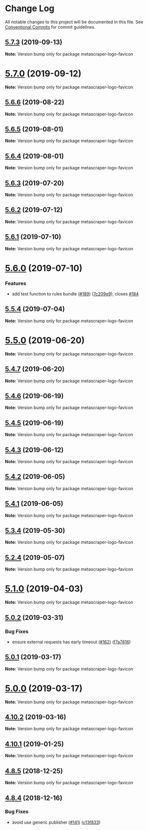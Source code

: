 # Change Log

All notable changes to this project will be documented in this file.
See [Conventional Commits](https://conventionalcommits.org) for commit guidelines.

## [5.7.3](https://github.com/microlinkhq/metascraper-logo-favicon/compare/v5.7.2...v5.7.3) (2019-09-13)

**Note:** Version bump only for package metascraper-logo-favicon





# [5.7.0](https://github.com/microlinkhq/metascraper-logo-favicon/compare/v5.6.8...v5.7.0) (2019-09-12)

**Note:** Version bump only for package metascraper-logo-favicon





## [5.6.6](https://github.com/microlinkhq/metascraper-logo-favicon/compare/v5.6.5...v5.6.6) (2019-08-22)

**Note:** Version bump only for package metascraper-logo-favicon





## [5.6.5](https://github.com/microlinkhq/metascraper-logo-favicon/compare/v5.6.4...v5.6.5) (2019-08-01)

**Note:** Version bump only for package metascraper-logo-favicon





## [5.6.4](https://github.com/microlinkhq/metascraper-logo-favicon/compare/v5.6.3...v5.6.4) (2019-08-01)

**Note:** Version bump only for package metascraper-logo-favicon





## [5.6.3](https://github.com/microlinkhq/metascraper-logo-favicon/compare/v5.6.2...v5.6.3) (2019-07-20)

**Note:** Version bump only for package metascraper-logo-favicon





## [5.6.2](https://github.com/microlinkhq/metascraper-logo-favicon/compare/v5.6.1...v5.6.2) (2019-07-12)

**Note:** Version bump only for package metascraper-logo-favicon





## [5.6.1](https://github.com/microlinkhq/metascraper-logo-favicon/compare/v5.6.0...v5.6.1) (2019-07-10)

**Note:** Version bump only for package metascraper-logo-favicon





# [5.6.0](https://github.com/microlinkhq/metascraper-logo-favicon/compare/v5.5.4...v5.6.0) (2019-07-10)


### Features

* add test function to rules bundle ([#189](https://github.com/microlinkhq/metascraper-logo-favicon/issues/189)) ([7c209e9](https://github.com/microlinkhq/metascraper-logo-favicon/commit/7c209e9)), closes [#184](https://github.com/microlinkhq/metascraper-logo-favicon/issues/184)





## [5.5.4](https://github.com/microlinkhq/metascraper-logo-favicon/compare/v5.5.3...v5.5.4) (2019-07-04)

**Note:** Version bump only for package metascraper-logo-favicon





# [5.5.0](https://github.com/microlinkhq/metascraper-logo-favicon/compare/v5.4.7...v5.5.0) (2019-06-20)

**Note:** Version bump only for package metascraper-logo-favicon





## [5.4.7](https://github.com/microlinkhq/metascraper-logo-favicon/compare/v5.4.6...v5.4.7) (2019-06-20)

**Note:** Version bump only for package metascraper-logo-favicon





## [5.4.6](https://github.com/microlinkhq/metascraper-logo-favicon/compare/v5.4.5...v5.4.6) (2019-06-19)

**Note:** Version bump only for package metascraper-logo-favicon





## [5.4.5](https://github.com/microlinkhq/metascraper-logo-favicon/compare/v5.4.4...v5.4.5) (2019-06-19)

**Note:** Version bump only for package metascraper-logo-favicon





## [5.4.3](https://github.com/microlinkhq/metascraper-logo-favicon/compare/v5.4.2...v5.4.3) (2019-06-12)

**Note:** Version bump only for package metascraper-logo-favicon





## [5.4.2](https://github.com/microlinkhq/metascraper-logo-favicon/compare/v5.4.1...v5.4.2) (2019-06-05)

**Note:** Version bump only for package metascraper-logo-favicon





## [5.4.1](https://github.com/microlinkhq/metascraper-logo-favicon/compare/v5.4.0...v5.4.1) (2019-06-05)

**Note:** Version bump only for package metascraper-logo-favicon





## [5.3.4](https://github.com/microlinkhq/metascraper-logo-favicon/compare/v5.3.3...v5.3.4) (2019-05-30)

**Note:** Version bump only for package metascraper-logo-favicon





## [5.2.4](https://github.com/microlinkhq/metascraper-logo-favicon/compare/v5.2.3...v5.2.4) (2019-05-07)

**Note:** Version bump only for package metascraper-logo-favicon





# [5.1.0](https://github.com/microlinkhq/metascraper-logo-favicon/compare/v5.0.2...v5.1.0) (2019-04-03)

**Note:** Version bump only for package metascraper-logo-favicon





## [5.0.2](https://github.com/microlinkhq/metascraper-logo-favicon/compare/v5.0.1...v5.0.2) (2019-03-31)


### Bug Fixes

* ensure external requests has early timeout ([#162](https://github.com/microlinkhq/metascraper-logo-favicon/issues/162)) ([f7a7816](https://github.com/microlinkhq/metascraper-logo-favicon/commit/f7a7816))





## [5.0.1](https://github.com/microlinkhq/metascraper-logo-favicon/compare/v5.0.0...v5.0.1) (2019-03-17)

**Note:** Version bump only for package metascraper-logo-favicon





# [5.0.0](https://github.com/microlinkhq/metascraper-logo-favicon/compare/v4.10.3...v5.0.0) (2019-03-17)

**Note:** Version bump only for package metascraper-logo-favicon





## [4.10.2](https://github.com/microlinkhq/metascraper-logo-favicon/compare/v4.10.1...v4.10.2) (2019-03-16)

**Note:** Version bump only for package metascraper-logo-favicon





## [4.10.1](https://github.com/microlinkhq/metascraper-logo-favicon/compare/v4.10.0...v4.10.1) (2019-01-25)

**Note:** Version bump only for package metascraper-logo-favicon





## [4.8.5](https://github.com/microlinkhq/metascraper-logo-favicon/compare/v4.8.4...v4.8.5) (2018-12-25)

**Note:** Version bump only for package metascraper-logo-favicon





## [4.8.4](https://github.com/microlinkhq/metascraper-logo-favicon/compare/v4.8.3...v4.8.4) (2018-12-16)


### Bug Fixes

* avoid use generic publisher ([#141](https://github.com/microlinkhq/metascraper-logo-favicon/issues/141)) ([c13f833](https://github.com/microlinkhq/metascraper-logo-favicon/commit/c13f833))
